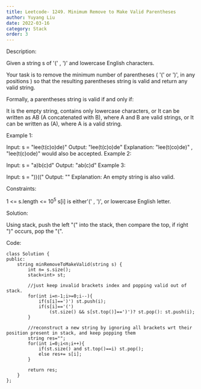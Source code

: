 ```yaml
---
title: Leetcode- 1249. Minimum Remove to Make Valid Parentheses
author: Yuyang Liu
date: 2022-03-16
category: Stack
order: 3
---
```




Description:


Given a string s of '(' , ')' and lowercase English characters.

Your task is to remove the minimum number of parentheses ( '(' or ')', in any positions ) so that the resulting parentheses string is valid and return any valid string.

Formally, a parentheses string is valid if and only if:

It is the empty string, contains only lowercase characters, or
It can be written as AB (A concatenated with B), where A and B are valid strings, or
It can be written as (A), where A is a valid string.
 

Example 1:

Input: s = "lee(t(c)o)de)"
Output: "lee(t(c)o)de"
Explanation: "lee(t(co)de)" , "lee(t(c)ode)" would also be accepted.
Example 2:

Input: s = "a)b(c)d"
Output: "ab(c)d"
Example 3:

Input: s = "))(("
Output: ""
Explanation: An empty string is also valid.
 

Constraints:

1 <= s.length <= 10<sup>5</sup>
s[i] is either'(' , ')', or lowercase English letter.


Solution: 


Using stack, push the left "(" into the stack, then compare the top, if right ")" occurs, pop the "(". 



Code: 

``` cpp?linenums
class Solution {
public:
    string minRemoveToMakeValid(string s) {
        int n= s.size();
        stack<int> st;

        //just keep invalid brackets index and popping valid out of stack.
        for(int i=n-1;i>=0;i--){
            if(s[i]==')') st.push(i);
            if(s[i]=='(')
                (st.size() && s[st.top()]==')')? st.pop(): st.push(i);        
        }

        //reconstruct a new string by ignoring all brackets wrt their position present in stack, and keep popping them
        string res="";
        for(int i=0;i<n;i++){ 
            if(st.size() and st.top()==i) st.pop();   
            else res+= s[i];
        }

        return res;
    }
};
```
